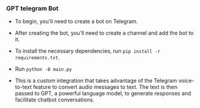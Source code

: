 ### GPT telegram Bot

- To begin, you'll need to create a bot on Telegram.
- After creating the bot, you'll need to create a channel and add the bot to it.
- To install the necessary dependencies, run `pip install -r requirements.txt`.
- Run `python -B main.py`

- This is a custom integration that takes advantage of the Telegram voice-to-text feature to convert audio messages to text. 
  The text is then passed to GPT, a powerful language model, to generate responses and facilitate chatbot conversations.
